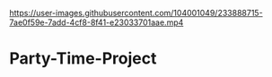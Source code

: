 


https://user-images.githubusercontent.com/104001049/233888715-7ae0f59e-7add-4cf8-8f41-e23033701aae.mp4



# Party-Time-Project
